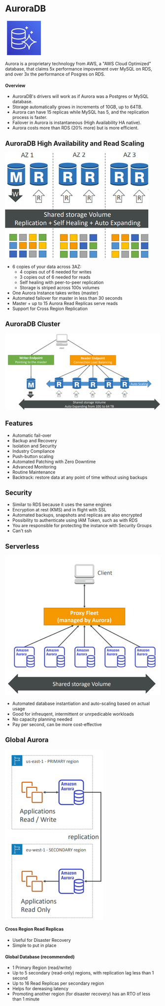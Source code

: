 # AuroraDB

![aurora](./aurora.png)

Aurora is a proprietary technology from AWS, a "AWS Cloud Optimized" database, that claims 5x performance impovement over MySQL on RDS, and over 3x the performance of Posgres on RDS.

#### Overview

* AuroraDB's drivers will work as if Aurora was a Postgres or MySQL database.
* Storage automatically grows in increments of 10GB, up to 64TB.
* Aurora can have 15 replicas while MySQL has 5, and the replication process is faster.
* Failover in Aurora is instantaneous (High Availability HA native).
* Aurora costs more than RDS (20% more) but is more efficient.

## AuroraDB High Availability and Read Scaling

![Aurora HA](./auroraha.png)

* 6 copies of your data across 3AZ:
  * 4 copies out of 6 needed for writes
  * 3 copies out of 6 needed for reads
  * Self healing with peer-to-peer replication
  * Storage is striped across 100s volumes
* One Aurora Instance takes writes (master)
* Automated failover for master in less than 30 seconds
* Master + up to 15 Aurora Read Replicas serve reads
* Support for Cross Region Replication

## AuroraDB Cluster

![aurora cluster](./auroracluster.png)

## Features

* Automatic fail-over
* Backup and Recovery
* Isolation and Security
* Industry Compliance
* Push-button scaling
* Automated Patching with Zero Downtime
* Advanced Monitoring
* Routine Maintenance
* Backtrack: restore data at any point of time without using backups

## Security

* Similar to RDS because it uses the same engines
* Encryption at rest (KMS) and in flight with SSL
* Automated backups, snapshots and replicas are also encrypted
* Possibility to authenticate using IAM Token, such as with RDS
* You are responsible for protecting the instance with Security Groups
* Can't ssh

## Serverless

![aurora serverless](./auroraserverless.png)

* Automated database instantiation and auto-scaling based on actual usage
* Good for infreuqent, intermittent or unrpedicable workloads
* No capacity planning needed
* Pay per second, can be more cost-effective

## Global Aurora

![aurora global](auroraglobal.png)

#### Cross Region Read Replicas

* Useful for Disaster Recovery
* Simple to put in place

#### Global Database (recommended)

* 1 Primary Region (read/write)
* Up to 5 secondary (read-only) regions, with replication lag less than 1 second
* Up to 16 Read Replicas per secondary region
* Helps for dereasing latency
* Promoting another region (for disaster recovery) has an RTO of less than 1 minute